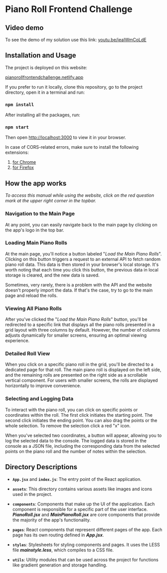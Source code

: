 # Piano Roll Frontend Challenge
## Video demo
To see the demo of my solution use this link:
[youtu.be/ieaIWmCoLdE](https://youtu.be/ieaIWmCoLdE)
## Installation and Usage

The project is deployed on this website:

[pianorollfrontendchallenge.netlify.app](https://pianorollfrontendchallenge.netlify.app/)

If you prefer to run it locally, clone this repository, go to the project directory, open it in a terminal and run:

### `npm install`

After installing all the packages, run:

### `npm start`

Then open [http://localhost:3000](http://localhost:3000) to view it in your browser.

In case of CORS-related errors, make sure to install the following extensions:

1. [for Chrome](https://chrome.google.com/webstore/detail/allow-cors-access-control/lhobafahddgcelffkeicbaginigeejlf)
2. [for Firefox](https://addons.mozilla.org/en-US/firefox/addon/access-control-allow-origin)

## How the app works

_To access this manual while using the website, click on the red question mark at the upper right corner in the topbar._

### Navigation to the Main Page

At any point, you can easily navigate back to the main page by clicking on the app's logo in the top bar.

### Loading Main Piano Rolls

At the main page, you'll notice a button labeled "_Load the Main Piano Rolls_". Clicking on this button triggers a request to an external API to fetch random piano roll data. This data is then stored in your browser's local storage. It's worth noting that each time you click this button, the previous data in local storage is cleared, and the new data is saved.

Sometimes, very rarely, there is a problem with the API and the website doesn't properly import the data. If that's the case, try to go to the main page and reload the rolls.

### Viewing All Piano Rolls

After you've clicked the "_Load the Main Piano Rolls_" button, you'll be redirected to a specific link that displays all the piano rolls presented in a grid layout with three columns by default. However, the number of columns adjusts dynamically for smaller screens, ensuring an optimal viewing experience.

### Detailed Roll View

When you click on a specific piano roll in the grid, you'll be directed to a dedicated page for that roll. The main piano roll is displayed on the left side, and the remaining rolls are presented on the right side as a scrollable vertical component. For users with smaller screens, the rolls are displayed horizontally to improve convenience.

### Selecting and Logging Data

To interact with the piano roll, you can click on specific points or coordinates within the roll. The first click initiates the starting point. The second click initiates the ending point. You can also drag the points or the whole selection. To remove the selection click a red "x" icon.

When you've selected two coordinates, a button will appear, allowing you to log the selected data to the console.
The logged data is stored in the console as a JSON file, including the corresponding data from the selected points on the piano roll and the number of notes within the selection.

## Directory Descriptions

- **`App.jsx`** and **`index.js`**: The entry point of the React application.

- **`assets`**: This directory contains various assets like images and icons used in the project.

- **`components`**: Components that make up the UI of the application. Each component is responsible for a specific part of the user interface.
  **_PianoRoll.jsx_** and **_MainPianoRoll.jsx_** are core components that provide the majority of the app's functionality.

- **`pages`**: React components that represent different pages of the app. Each page has its own routing defined in **_App.jsx_**.

- **`styles`**: Stylesheets for styling components and pages. It uses the LESS file **_mainstyle.less_**, which compiles to a CSS file.

- **`utils`**: Utility modules that can be used across the project for functions like gradient generation and storage handling.
